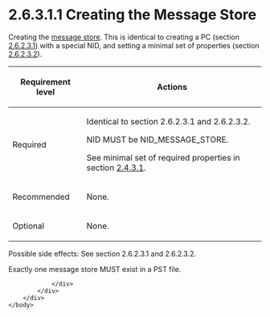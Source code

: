 <html dir="LTR" xmlns:mshelp="http://msdn.microsoft.com/mshelp" xmlns:ddue="http://ddue.schemas.microsoft.com/authoring/2003/5" xmlns:xlink="http://www.w3.org/1999/xlink" xmlns:tool="http://www.microsoft.com/tooltip">
    <head>
        <meta http-equiv="Content-Type" content="text/html; CHARSET=utf-8"></meta>
        <meta name="save" content="history"></meta>
        <title>2.6.3.1.1 Creating the Message Store</title>
        <xml>
            <mshelp:toctitle title="2.6.3.1.1 Creating the Message Store"></mshelp:toctitle>
            <mshelp:rltitle title="[MS-PST]: Creating the Message Store"></mshelp:rltitle>
            <mshelp:keyword index="A" term="f6b54f0c-57ff-4c97-81d3-fa545dfe2d10"></mshelp:keyword>
            <mshelp:attr name="DCSext.ContentType" value="open specification"></mshelp:attr>
            <mshelp:attr name="AssetID" value="f6b54f0c-57ff-4c97-81d3-fa545dfe2d10"></mshelp:attr>
            <mshelp:attr name="TopicType" value="kbRef"></mshelp:attr>
            <mshelp:attr name="DCSext.Title" value="[MS-PST]: Creating the Message Store" />
        </xml>
    </head>
    <body>
        <div id="header">
            <h1 class="heading">2.6.3.1.1 Creating the Message Store</h1>
        </div>
        <div id="mainSection">
            <div id="mainBody">
                <div id="allHistory" class="saveHistory"></div>
                <div id="sectionSection0" class="section" name="collapseableSection">
                    

<p>Creating the <a href="08220cc9-69b1-4072-a2e7-2a0ff201d505.htm#gt_fda94a53-448d-48d5-9991-176c530ff597">message store</a>. This is
identical to creating a PC (section <a href="1e645de0-2291-457d-8e3b-3ae415a481ce.htm">2.6.2.3.1</a>) with a special
NID, and setting a minimal set of properties (section <a href="06096284-9b6a-41ea-8bf2-6615bee0752e.htm">2.6.2.3.2</a>).</p>

<table>
 <thead>
  <tr>
   <th>
   <p>Requirement level</p>
   </th>
   <th>
   <p><b><span>Actions</span></b></p>
   </th>
  </tr>
 </thead>
 <tr>
  <td>
  <p>Required</p>
  </td>
  <td>
  <p>Identical to section 2.6.2.3.1 and 2.6.2.3.2.</p>
  <p>NID MUST be NID_MESSAGE_STORE.</p>
  <p>See minimal set of required properties in section <a href="5493a0eb-0356-4e88-b4f5-0433ce0a93fa.htm">2.4.3.1</a>.</p>
  </td>
 </tr>
 <tr>
  <td>
  <p>Recommended</p>
  </td>
  <td>
  <p>None.</p>
  </td>
 </tr>
 <tr>
  <td>
  <p>Optional</p>
  </td>
  <td>
  <p>None.</p>
  </td>
 </tr>
</table>

<p>Possible side effects: See section 2.6.2.3.1 and 2.6.2.3.2.</p>

<p>Exactly one message store MUST exist in a PST file.</p>


                </div>
            </div>
        </div>
    </body>
</html>